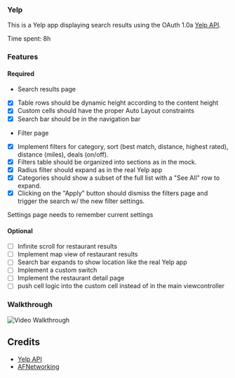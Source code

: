 ### Yelp 

This is a Yelp app displaying search results using the OAuth 1.0a [Yelp API](http://www.yelp.com/developers/documentation/v2/search_api). 

Time spent: 8h

### Features

#### Required

 * Search results page
- [x] Table rows should be dynamic height according to the content height
- [x] Custom cells should have the proper Auto Layout constraints
- [x] Search bar should be in the navigation bar
 * Filter page
- [x] Implement filters for category, sort (best match, distance, highest rated), distance (miles), deals (on/off).
- [x] Filters table should be organized into sections as in the mock.
- [x] Radius filter should expand as in the real Yelp app
- [x] Categories should show a subset of the full list with a "See All" row to expand. 
- [x] Clicking on the "Apply" button should dismiss the filters page and trigger the search w/ the new filter settings.

Settings page needs to remember current settings

#### Optional

- [ ] Infinite scroll for restaurant results
- [ ] Implement map view of restaurant results
- [ ] Search bar expands to show location like the real Yelp app
- [ ] Implement a custom switch
- [ ] Implement the restaurant detail page
- [ ] push cell logic into the custom cell instead of in the main viewcontroller

### Walkthrough
![Video Walkthrough](http://i.imgur.com/4pDzo12.gif)

Credits
---------
* [Yelp API](http://www.yelp.com/developers/documentation/v2/search_api)
* [AFNetworking](https://github.com/AFNetworking/AFNetworking)